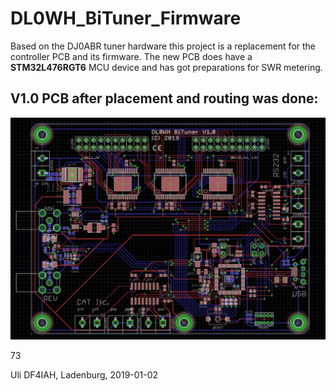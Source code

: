 # DL0WH_BiTuner_Firmware
Based on the DJ0ABR tuner hardware this project is a replacement for the controller PCB and its firmware. The new PCB does have a __STM32L476RGT6__ MCU device and has got preparations for SWR metering.

## V1.0 PCB after placement and routing was done:
![Screenshot of V1.0](https://raw.githubusercontent.com/DF4IAH/DL0WH_BiTuner/master/Docs/09_Results/Pictures/DL0WH_BiTuner_1V0_PCB_RoutingDone.png)

73

  Uli DF4IAH, Ladenburg, 2019-01-02
